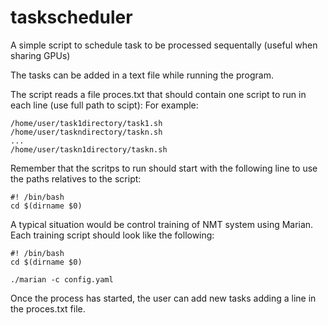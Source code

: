# taskscheduler
A simple script to schedule task to be processed sequentally (useful when sharing GPUs)

The tasks can be added in a text file while running the program.

The script reads a file proces.txt that should contain one script to run in each line (use full path to scipt): For example:

```
/home/user/task1directory/task1.sh
/home/user/taskndirectory/taskn.sh
...
/home/user/taskn1directory/taskn.sh
```

Remember that the scritps to run should start with the following line to use the paths relatives to the script:

```
#! /bin/bash
cd $(dirname $0)
```

A typical situation would be control training of NMT system using Marian. Each training script should look like the following:

```
#! /bin/bash
cd $(dirname $0)

./marian -c config.yaml
```

Once the process has started, the user can add new tasks adding a line in the proces.txt file.
